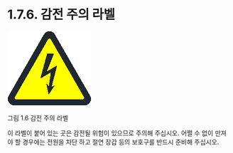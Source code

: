 ﻿# 1.7.6. 감전 주의 라벨


![](../../_assets/그림_1.6_감전주의라벨.png  )

그림 1.6 감전 주의 라벨

이 라벨이 붙어 있는 곳은 감전될 위험이 있으므로 주의해 주십시오. 어쩔 수 없이 만져야 할 경우에는 전원을 차단 하고 절연 장갑 등의 보호구를 반드시 준비해 주십시오.
